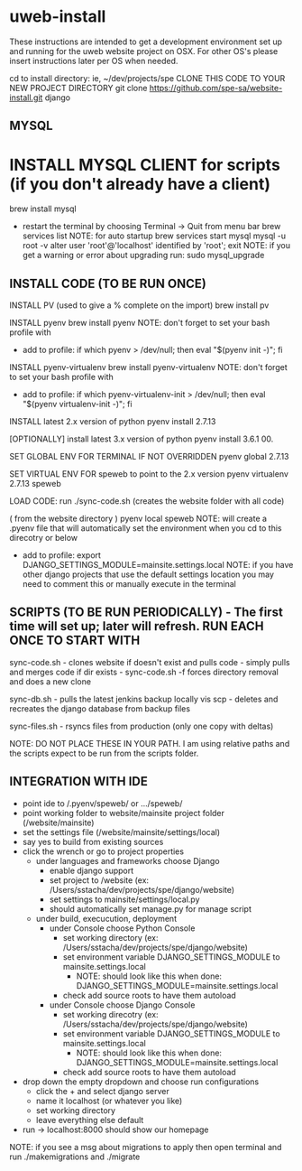 # uweb-install
These instructions are intended to get a development environment set up and running for the uweb website project on OSX.  For other OS's please insert instructions later per OS when needed.

cd to install directory: ie, ~/dev/projects/spe
CLONE THIS CODE TO YOUR NEW PROJECT DIRECTORY
git clone https://github.com/spe-sa/website-install.git django

MYSQL
-------
INSTALL MYSQL CLIENT for scripts (if you don't already have a client)
========
brew install mysql 
- restart the terminal by choosing Terminal -> Quit from menu bar
brew services list
NOTE: for auto startup
brew services start mysql
mysql -u root -v
alter user 'root'@'localhost' identified by 'root';
exit
NOTE: if you get a warning or error about upgrading run: sudo mysql_upgrade
    

INSTALL CODE (TO BE RUN ONCE) 
--------
INSTALL PV (used to give a % complete on the import)
brew install pv

INSTALL pyenv
brew install pyenv
NOTE: don't forget to set your bash profile with
- add to profile: if which pyenv > /dev/null; then eval "$(pyenv init -)"; fi

INSTALL pyenv-virtualenv
brew install pyenv-virtualenv
NOTE: don't forget to set your bash profile with
- add to profile: if which pyenv-virtualenv-init > /dev/null; then eval "$(pyenv virtualenv-init -)"; fi

INSTALL latest 2.x version of python
pyenv install 2.7.13

[OPTIONALLY] install latest 3.x version of python
pyenv install 3.6.1
00.

SET GLOBAL ENV FOR TERMINAL IF NOT OVERRIDDEN
pyenv global 2.7.13

SET VIRTUAL ENV FOR speweb to point to the 2.x version
pyenv virtualenv 2.7.13 speweb

LOAD CODE: run ./sync-code.sh  (creates the website folder with all code)

( from the website directory )
pyenv local speweb
NOTE: will create a .pyenv file that will automatically set the environment when you cd to this direcotry or below
- add to profile: export DJANGO_SETTINGS_MODULE=mainsite.settings.local
NOTE: if you have other django projects that use the default settings location you may need to comment this or manually execute in the terminal


SCRIPTS (TO BE RUN PERIODICALLY) - The first time will set up; later will refresh. RUN EACH ONCE TO START WITH
--------

sync-code.sh
    - clones website if doesn't exist and pulls code
    - simply pulls and merges code if dir exists
    - sync-code.sh -f forces directory removal and does a new clone
        
sync-db.sh
    - pulls the latest jenkins backup locally vis scp
    - deletes and recreates the django database from backup files
    
sync-files.sh
    - rsyncs files from production (only one copy with deltas)
    
    
NOTE: DO NOT PLACE THESE IN YOUR PATH.  I am using relative paths and the scripts expect to be run from the scripts folder.
    
INTEGRATION WITH IDE
----------------------
 - point ide to <home>/.pyenv/speweb/ or .../speweb/
 - point working folder to website/mainsite project folder (<installdir>/website/mainsite)
 - set the settings file (<installdir>/website/mainsite/settings/local)
 - say yes to build from existing sources
 - click the wrench or go to project properties
    - under languages and frameworks choose Django
        - enable django support
        - set project to <install dir>/website (ex: /Users/sstacha/dev/projects/spe/django/website)
        - set settings to mainsite/settings/local.py
        - should automatically set manage.py for manage script
    - under build, execucution, deployment
        - under Console choose Python Console
            - set working directory (ex: /Users/sstacha/dev/projects/spe/django/website)
            - set environment variable DJANGO_SETTINGS_MODULE to mainsite.settings.local
                - NOTE: should look like this when done: DJANGO_SETTINGS_MODULE=mainsite.settings.local
            - check add source roots to have them autoload
        - under Console choose Django Console
            - set working direcotry (ex: /Users/sstacha/dev/projects/spe/django/website)
            - set environment variable DJANGO_SETTINGS_MODULE to mainsite.settings.local
                - NOTE: should look like this when done: DJANGO_SETTINGS_MODULE=mainsite.settings.local
            - check add source roots to have them autoload
 - drop down the empty dropdown and choose run configurations
    - click the + and select django server
    - name it localhost (or whatever you like)
    - set working directory
    - leave everything else default
 - run -> localhost:8000 should show our homepage
 
 NOTE: if you see a msg about migrations to apply then open terminal and run ./makemigrations and ./migrate
